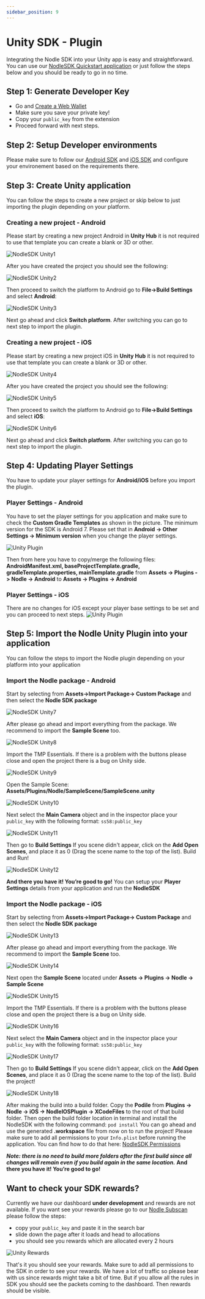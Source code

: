 ```yaml
---
sidebar_position: 9
---
```


# Unity SDK - Plugin

Integrating the Nodle SDK into your Unity app is easy and straightforward. You can use our [NodleSDK Quickstart application](https://github.com/NodleCode/nodlesdk-unity) or just follow the steps below and you should be ready to go in no time.

## Step 1: Generate Developer Key
- Go and [Create a Web Wallet](nodle-wallets/polkadot-js/how-to-create-a-nodle-cash-wallet.md)
- Make sure you save your private key!
- Copy your ```public_key``` from the extension
- Proceed forward with next steps.

## Step 2: Setup Developer environments
Please make sure to follow our [Android SDK](nodle-sdk-android-integration.md) and [iOS SDK](nodle-sdk-ios-integration.md) and configure your environement based on the requirements there.

## Step 3: Create Unity application
You can follow the steps to create a new project or skip below to just importing the plugin depending on your platform.

### Creating a new project - Android
Please start by creating a new project Android in **Unity Hub** it is not required to use that template you can create a blank or 3D or other.

![NodleSDK Unity1](/img/docs/nodle-sdk/unity-android-step1.png)

After you have created the project you should see the following:

![NodleSDK Unity2](/img/docs/nodle-sdk/unity-android-step2.png)

Then proceed to switch the platform to Android go to **File->Build Settings** and select **Android**:

![NodleSDK Unity3](/img/docs/nodle-sdk/unity-android-step3.png)

Next go ahead and click **Switch platform**. After switching you can go to next step to import the plugin.


### Creating a new project - iOS
Please start by creating a new project iOS in **Unity Hub** it is not required to use that template you can create a blank or 3D or other.

![NodleSDK Unity4](/img/docs/nodle-sdk/unity-ios-step1.png)

After you have created the project you should see the following:

![NodleSDK Unity5](/img/docs/nodle-sdk/unity-android-step2.png)

Then proceed to switch the platform to Android go to **File->Build Settings** and select **iOS**:

![NodleSDK Unity6](/img/docs/nodle-sdk/unity-ios-step3.png)

Next go ahead and click **Switch platform**. After switching you can go to next step to import the plugin.

## Step 4: Updating Player Settings
You have to update your player settings for **Android/iOS** before you import the plugin. 

### Player Settings - Android
You have to set the player settings for you application and make sure to check the **Custom Gradle Templates** as shown in the picture. The minimum version for the SDK is Android 7. Please set that in **Android -> Other Settings -> Minimum version** when you change the player settings.

![Unity Plugin](/img/docs/nodle-sdk/unity-android-player.png)

Then from here you have to copy/merge the following files: **AndroidManifest.xml, baseProjectTemplate.gradle, gradleTemplate.properties, mainTemplate.gradle** from **Assets -> Plugins -> Nodle -> Android** to **Assets -> Plugins -> Android**

### Player Settings - iOS
There are no changes for iOS except your player base settings to be set and you can proceed to next steps.
![Unity Plugin](/img/docs/nodle-sdk/unity-ios-player.png)

## Step 5: Import the Nodle Unity Plugin into your application
You can follow the steps to import the Nodle plugin depending on your platform into your application

### Import the Nodle package - Android
Start by selecting from **Assets->Import Package-> Custom Package** and then select the **Nodle SDK package**

![NodleSDK Unity7](/img/docs/nodle-sdk/unity-android-step4.png)

After please go ahead and import everything from the package. We recommend to import the **Sample Scene** too. 

![NodleSDK Unity8](/img/docs/nodle-sdk/unity-android-step5.png)

Import the TMP Essentials. If there is a problem with the buttons please close and open the project there is a bug on Unity side.

![NodleSDK Unity9](/img/docs/nodle-sdk/unity-android-step6.png)

Open the Sample Scene: **Assets/Plugins/Nodle/SampleScene/SampleScene.unity**

![NodleSDK Unity10](/img/docs/nodle-sdk/unity-android-step7.png)

Next select the **Main Camera** object and in the inspector place your ```public_key``` with the following format: ```ss58:public_key```

![NodleSDK Unity11](/img/docs/nodle-sdk/unity-android-step8.png)

Then go to **Build Settings** If you scene didn't appear, click on the **Add Open Scenes**, and place it as 0 (Drag the scene name to the top of the list). Build and Run!

![NodleSDK Unity12](/img/docs/nodle-sdk/unity-android-step9.png)

**And there you have it! You’re good to go!** You can setup your **Player Settings** details from your application and run the **NodleSDK**

### Import the Nodle package - iOS
Start by selecting from **Assets->Import Package-> Custom Package** and then select the **Nodle SDK package**

![NodleSDK Unity13](/img/docs/nodle-sdk/unity-android-step4.png)

After please go ahead and import everything from the package. We recommend to import the **Sample Scene** too. 

![NodleSDK Unity14](/img/docs/nodle-sdk/unity-android-step5.png)

Next open the **Sample Scene** located under **Assets -> Plugins -> Nodle -> Sample Scene**

![NodleSDK Unity15](/img/docs/nodle-sdk/unity-ios-step4.png)

Import the TMP Essentials. If there is a problem with the buttons please close and open the project there is a bug on Unity side.

![NodleSDK Unity16](/img/docs/nodle-sdk/unity-android-step6.png)

Next select the **Main Camera** object and in the inspector place your ```public_key``` with the following format: ```ss58:public_key```

![NodleSDK Unity17](/img/docs/nodle-sdk/unity-android-step8.png)

Then go to **Build Settings** If you scene didn't appear, click on the **Add Open Scenes**, and place it as 0 (Drag the scene name to the top of the list). Build the project!

![NodleSDK Unity18](/img/docs/nodle-sdk/unity-ios-step5.png)

After making the build into a build folder. Copy the **Podile** from **Plugins -> Nodle -> iOS -> NodleIOSPlugin -> XCodeFiles** to the root of that build folder. Then open the build folder location in terminal and install the NodleSDK with the following command: ``pod install`` You can go ahead and use the generated **.workspace** file from now on to run the project! Please make sure to add all permissions to your ```Info.plist``` before running the application. You can find how to do that here: [NodleSDK Permissions](nodle-sdk-ios-integration#step-5-request-permissions)

***Note: there is no need to build more folders after the first build since all changes will remain even if you build again in the same location.*** **And there you have it! You’re good to go!** 

## Want to check your SDK rewards?
Currently we have our dashboard **under development** and rewards are not available. If you want see your rewards please go to our [Nodle Subscan](https://nodle.subscan.io/) please follow the steps:

- copy your ```public_key``` and paste it in the search bar
- slide down the page after it loads and head to allocations
- you should see you rewards which are allocated every 2 hours

![Unity Rewards](/img/docs/nodle-sdk/rewards.png)

That's it you should see your rewards. Make sure to add all permissions to the SDK in order to see your rewards. We have a lot of traffic so please bear with us since rewards might take a bit of time. But if you allow all the rules in SDK you should see the packets coming to the dashboard. Then rewards should be visible.

